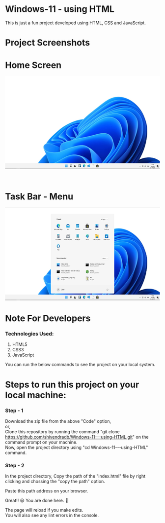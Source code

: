 # Windows-11 - using HTML

This is just a fun project developed using HTML, CSS and JavaScript.

<!--
Disclaimer and Fair Use Statement: This project may contain copyrighted material, the use of which may not have been specifically authorized by the copyright owner. This material is available in an effort to explain issues relevant to the Digital Humanities and foreign language education ( eg. historical, environmental, political, scientific, etc. or) or to illustrate the use and benefit of an educational tool.. The material contained in this website is distributed without profit for research and educational purposes. Only small portions of the original work are being used and those could not be used easily to duplicate the original work.
This should constitute a "fair use" of any such copyrighted material (referenced and provided for in section 107 of the US Copyright Law).

If you wish to use any copyrighted material from tis site for purposes of yout own that go beyond "fair use", use must obtain expressed permission from the copyright owner. -->

# Project Screenshots

# Home Screen

<p align="center">
<img src="./images/windows-11.jpg" height=300px>
</p>

<br>

# Task Bar - Menu

<p align="center">
<img src="./images/windows-11(2).jpg" height=300px>
</p>

# Note For Developers

### Technologies Used:

1. HTML5
2. CSS3
3. JavaScript

You can run the below commands to see the project on your local system.

# Steps to run this project on your local machine:

### Step - 1

Download the zip file from the above "Code" option, \
 or, \
Clone this repository by running the command "git clone https://github.com/shivendradb/Windows-11---using-HTML.git" on the command prompt on your machine. \
Now, open the project directory using "cd Windows-11---using-HTML" command.

### Step - 2

In the project directory, Copy the path of the "index.html" file by right clicking and chossing the "copy the path" option.

Paste this path address on your browser.

Great!! 😃 You are done here. 🚀

The page will reload if you make edits.\
You will also see any lint errors in the console.
